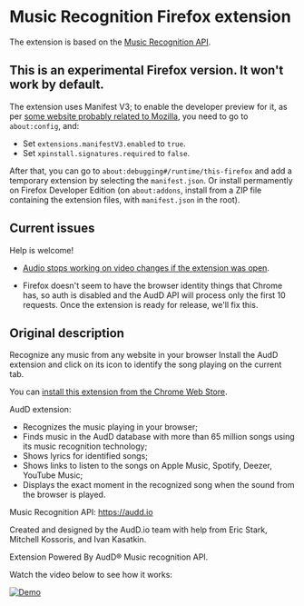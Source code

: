 # Music Recognition Firefox extension

The extension is based on the [Music Recognition API](https://audd.io).

## This is an experimental Firefox version. It won't work by default.

The extension uses Manifest V3; to enable the developer preview for it, as per [some website probably related to Mozilla](https://extensionworkshop.com/documentation/develop/manifest-v3-migration-guide/), you need to go to `about:config`, and:
 - Set `extensions.manifestV3.enabled` to `true`.
 - Set `xpinstall.signatures.required` to `false`.
 
After that, you can go to `about:debugging#/runtime/this-firefox` and add a temporary extension by selecting the `manifest.json`. Or install permamently on Firefox Developer Edition (on `about:addons`, install from a ZIP file containing the extension files, with `manifest.json` in the root).

## Current issues

Help is welcome!

- [Audio stops working on video changes if the extension was open](https://github.com/AudDMusic/firefox-extension/issues/4).

- Firefox doesn't seem to have the browser identity things that Chrome has, so auth is disabled and the AudD API will process only the first 10 requests. Once the extension is ready for release, we'll fix this.

## Original description

Recognize any music from any website in your browser
Install the AudD extension and click on its icon to identify the song playing on the current tab.

You can [install this extension from the Chrome Web Store](https://audd.app/chrome).

AudD extension:
- Recognizes the music playing in your browser;
- Finds music in the AudD database with more than 65 million songs using its music recognition technology;
- Shows lyrics for identified songs;
- Shows links to listen to the songs on Apple Music, Spotify, Deezer, YouTube Music;
- Displays the exact moment in the recognized song when the sound from the browser is played.

Music Recognition API: https://audd.io

Created and designed by the AudD.io team with help from Eric Stark, Mitchell Kossoris, and Ivan Kasatkin.

Extension Powered By AudD® Music recognition API.

Watch the video below to see how it works:

[![Demo](https://img.youtube.com/vi/xcASh3kdKp0/maxresdefault.jpg)](https://www.youtube.com/watch?v=xcASh3kdKp0)

